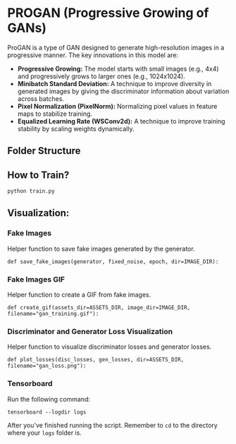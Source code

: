 # PROGAN (Progressive Growing of GANs)

ProGAN is a type of GAN designed to generate high-resolution images in a progressive manner. The key innovations in this model are:

- **Progressive Growing:** The model starts with small images (e.g., 4x4) and progressively grows to larger ones (e.g., 1024x1024).
- **Minibatch Standard Deviation:** A technique to improve diversity in generated images by giving the discriminator information about variation across batches.
- **Pixel Normalization (PixelNorm):** Normalizing pixel values in feature maps to stabilize training.
- **Equalized Learning Rate (WSConv2d):** A technique to improve training stability by scaling weights dynamically.


## Folder Structure


## How to Train?
```bash
python train.py
```


## Visualization:

### Fake Images
Helper function to save fake images generated by the generator.
```
def save_fake_images(generator, fixed_noise, epoch, dir=IMAGE_DIR):
```

### Fake Images GIF
Helper function to create a GIF from fake images.
```
def create_gif(assets_dir=ASSETS_DIR, image_dir=IMAGE_DIR, filename="gan_training.gif"):
```

### Discriminator and Generator Loss Visualization
Helper function to visualize discriminator losses and generator losses.
```
def plot_losses(disc_losses, gen_losses, dir=ASSETS_DIR, filename="gan_loss.png"):
```

### Tensorboard
Run the following command:
```
tensorboard --logdir logs
```
After you've finished running the script. Remember to `cd` to the directory where your `logs` folder is.